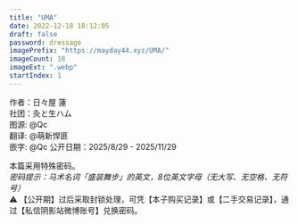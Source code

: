 ```yaml
---
title: "UMA"
date: 2022-12-18 18:12:05
draft: false
password: dressage
imagePrefix: "https://mayday44.xyz/UMA/"  
imageCount: 18
imageExt: ".webp" 
startIndex: 1
---
```

作者：日々屋 蓮  
社团：灸と生ハム  
图源: @Qc  
翻译: @萌新悍匪  
嵌字: @Qc
公开日期：2025/8/29 - 2025/11/29

本篇采用特殊密码。  
*密码提示：马术名词「盛装舞步」的英文，8位英文字母（无大写、无空格、无符号）*  
⚠️ 【公开期】过后采取封锁处理，可凭【本子购买记录】或【二手交易记录】，通过【私信阴影站微博账号】兑换密码。  
